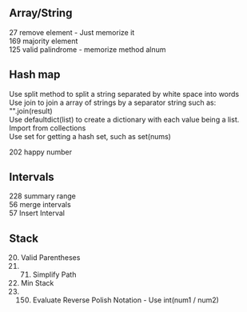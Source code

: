 ## Array/String

27 remove element - Just memorize it  
169 majority element   
125 valid palindrome - memorize method alnum  

## Hash map
Use split method to split a string separated by white space into words  
Use join to join a array of strings by a separator string such as: "".join(result)  
Use defaultdict(list) to create a dictionary with each value being a list. Import from collections  
Use set for getting a hash set, such as set(nums)

202 happy number

## Intervals
228 summary range  
56 merge intervals  
57 Insert Interval  

## Stack 
20. Valid Parentheses  
21. 71. Simplify Path  
155. Min Stack  
156. 150. Evaluate Reverse Polish Notation  - Use int(num1 / num2)
